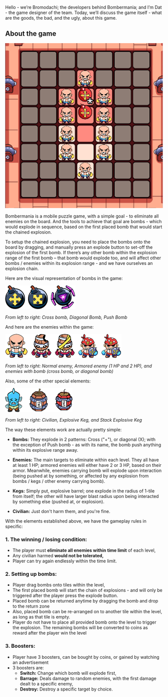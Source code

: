 Hello - we’re Bromodachi; the developers behind Bombermania; and I’m Dat - the game designer of the team. Today, we’ll discuss the game itself - what are the goods, the bad, and the ugly, about this game.

## About the game

![alt text](https://github.com/bromodachi-team/bromodachi-web/blob/master/assets/Gameplay.png)

Bombermania is a mobile puzzle game, with a simple goal - to eliminate all enemies on the board. And the tools to achieve that goal are bombs - which would explode in sequence, based on the first placed bomb that would start the chained explosion.


To setup the chained explosion, you need to place the bombs onto the board by dragging, and manually press an explode button to set-off the explosion of the first bomb. If there’s any other bomb within the explosion range of the first bomb – that bomb would explode too, and will affect other bombs / enemies within its explosion range - and we have ourselves an explosion chain.


Here are the visual representation of bombs in the game:


![alt text](https://github.com/bromodachi-team/bromodachi-web/blob/master/assets/Bombs.png)


*From left to right: Cross bomb, Diagonal Bomb, Push Bomb*


And here are the enemies within the game:

![alt text](https://github.com/bromodachi-team/bromodachi-web/blob/master/assets/Enemies.png)


*From left to right: Normal enemy, Armored enemy (1 HP and 2 HP), and enemies with bomb (cross bomb, or diagonal bomb)*


Also, some of the other special elements:


![alt text](https://github.com/bromodachi-team/bromodachi-web/blob/master/assets/Special%20Elements.png)


*From left to right: Civilian, Explosive Keg, and Stack Explosive Keg*



The way these elements work are actually pretty simple:


- **Bombs:** They explode in 2 patterns: Cross ("+"), or diagonal (X); with the exception of Push bomb - as with its name, the bomb push anything within its explosive range away.

  
- **Enemies:** The main targets to eliminate within each level. They all have at least 1 HP; armored enemies will either have 2 or 3 HP, based on their armor. Meanwhile, enemies carrying bomb will explode upon interaction (being pushed at by something, or affected by any explosion from bombs / kegs / other enemy carrying bomb).

  
- **Kegs:** Simply put, explosive barrel; one explode in the radius of 1-tile from itself; the other will have larger blast radius upon being interacted by something else (pushed at, or explosion).


- **Civilian:** Just don't harm them, and you're fine.



With the elements established above, we have the gameplay rules in specific:
### 1. The winning / losing condition:
- The player must **eliminate all enemies within time limit** of each level,
- Any civilian harmed **would not be tolerated,**
- Player can try again endlessly within the time limit.

### 2. Setting up bombs:
- Player drag bombs onto tiles within the level,
- The first placed bomb will start the chain of explosions - and will only be triggered after the player press the explode button.
- Placed bomb can be returned anytime by dragging the bomb and drop to the return zone
- Also, placed bomb can be re-arranged on to another tile within the level, as long as that tile is empty.
- Player do not have to place all provided bomb onto the level to trigger the explosion. The remaining bombs will be converted to coins as reward after the player win the level

### 3. Boosters:
- Player have 3 boosters, can be bought by coins, or gained by watching an advertisement
- 3 boosters are:
  - **Switch:** Change which bomb will explode first,
  - **Barrage:** Deals damage to random enemies, with the first damage dealt to a specific enemy,
  - **Destroy:** Destroy a specific target by choice.
 

